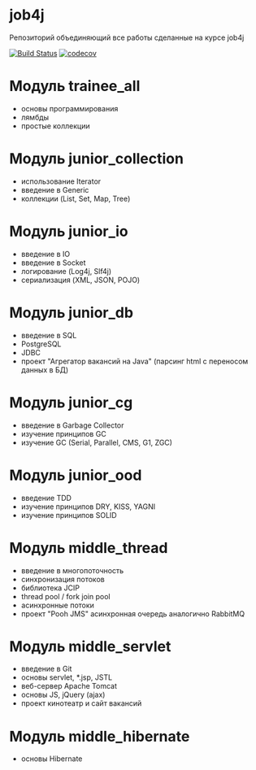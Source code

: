 # job4j
Репозиторий объединяющий все работы сделанные на курсе job4j

[![Build Status](https://www.travis-ci.com/DDobrovolskiy/job4j.svg?branch=master)](https://www.travis-ci.com/DDobrovolskiy/job4j)
[![codecov](https://codecov.io/gh/DDobrovolskiy/job4j/branch/master/graph/badge.svg?token=J00S19M9SK)](https://codecov.io/gh/DDobrovolskiy/job4j)
# Модуль trainee_all
- основы программирования
- лямбды
- простые коллекции
# Модуль junior_collection
- использование Iterator
- введение в Generic
- коллекции (List, Set, Map, Tree)
# Модуль junior_io
- введение в IO
- введение в Socket
- логирование (Log4j, Slf4j)
- сериализация (XML, JSON, POJO)
# Модуль junior_db
- введение в SQL
- PostgreSQL
- JDBC
- проект "Агрегатор вакансий на Java" (парсинг html c переносом данных в БД)
# Модуль junior_cg
- введение в Garbage Collector
- изучение принципов GC
- изучение GC (Serial, Parallel, CMS, G1, ZGC)
# Модуль junior_ood
- введение TDD
- изучение принципов DRY, KISS, YAGNI
- изучение принципов SOLID 
# Модуль middle_thread
- введение в многопоточность
- синхронизация потоков
- библиотека JCIP
- thread pool / fork join pool
- асинхронные потоки
- проект "Pooh JMS" асинхронная очередь аналогично RabbitMQ
# Модуль middle_servlet
- введение в Git
- основы servlet, *.jsp, JSTL
- веб-сервер Apache Tomcat
- основы JS, jQuery (ajax)
- проект кинотеатр и сайт вакансий 
# Модуль middle_hibernate
- основы Hibernate
